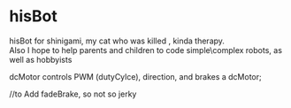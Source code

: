# hisBot
hisBot for shinigami, my cat who was killed , kinda therapy.  
Also I hope to help parents and children to code simple\complex robots, as well as hobbyists

dcMotor controls PWM (dutyCylce),  direction, and brakes a dcMotor;

//to Add fadeBrake, so not so jerky
